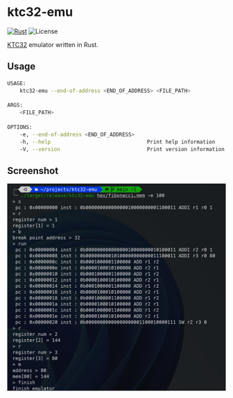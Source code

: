 # ktc32-emu

[![Rust](https://github.com/kinpoko/ktc32-emu/actions/workflows/rust.yml/badge.svg)](https://github.com/kinpoko/ktc32-emu/actions/workflows/rust.yml)
![License](https://img.shields.io/github/license/kinpoko/ktc32-emu?color=blue)

[KTC32](https://github.com/kinpoko/ktc32) emulator written in Rust.

## Usage

```bash
USAGE:
    ktc32-emu --end-of-address <END_OF_ADDRESS> <FILE_PATH>

ARGS:
    <FILE_PATH>

OPTIONS:
    -e, --end-of-address <END_OF_ADDRESS>
    -h, --help                               Print help information
    -V, --version                            Print version information
```

## Screenshot

![screenshot](docs/screenshot.png)
